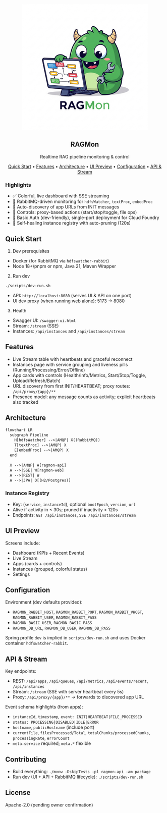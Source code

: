 <div align="center">

  <img src="./assets/ragmon.png" alt="RAGMon Logo" width="400" />

  <h2>RAGMon</h2>
  <p>Realtime RAG pipeline monitoring & control</p>

  <p>
    <a href="#quick-start">Quick Start</a> •
    <a href="#features">Features</a> •
    <a href="#architecture">Architecture</a> •
    <a href="#ui-preview">UI Preview</a> •
    <a href="#configuration">Configuration</a> •
    <a href="#api--stream">API & Stream</a>
  </p>

</div>

### Highlights

- ✅ Colorful, live dashboard with SSE streaming
- 🐇 RabbitMQ-driven monitoring for `hdfsWatcher`, `textProc`, `embedProc`
- 🧭 Auto-discovery of app URLs from INIT messages
- 🧩 Controls: proxy-based actions (start/stop/toggle, file ops)
- 🔐 Basic Auth (dev-friendly), single-port deployment for Cloud Foundry
- 🧹 Self-healing instance registry with auto-pruning (120s)

## Quick Start

1) Dev prerequisites
- Docker (for RabbitMQ via `hdfswatcher-rabbit`)
- Node 18+/pnpm or npm, Java 21, Maven Wrapper

2) Run dev
```bash
./scripts/dev-run.sh
```
- API: `http://localhost:8080` (serves UI & API on one port)
- UI dev proxy (when running web alone): 5173 → 8080

3) Health
- Swagger UI: `/swagger-ui.html`
- Stream: `/stream` (SSE)
- Instances: `/api/instances` and `/api/instances/stream`

## Features

- Live Stream table with heartbeats and graceful reconnect
- Instances page with service grouping and liveness pills (Running/Processing/Error/Offline)
- App cards with controls (Health/Info/Metrics, Start/Stop/Toggle, Upload/Refresh/Batch)
- URL discovery from first INIT/HEARTBEAT; proxy routes: `/api/proxy/{app}/**`
- Presence model: any message counts as activity; explicit heartbeats also tracked

## Architecture

```mermaid
flowchart LR
  subgraph Pipeline
    H[hdfsWatcher] -->|AMQP| X((RabbitMQ))
    T[textProc] -->|AMQP| X
    E[embedProc] -->|AMQP| X
  end

  X -->|AMQP| A[ragmon-api]
  A -->|SSE| W[ragmon-web]
  A -->|REST| W
  A -->|JPA| D[(H2/Postgres)]
```

### Instance Registry
- Key: (`service`, `instanceId`), optional `bootEpoch`, `version`, `url`
- Alive if activity in ≤ 30s; pruned if inactivity > 120s
- Endpoints: `GET /api/instances`, `SSE /api/instances/stream`

## UI Preview

Screens include:
- Dashboard (KPIs + Recent Events)
- Live Stream
- Apps (cards + controls)
- Instances (grouped, colorful status)
- Settings

## Configuration

Environment (dev defaults provided):
- `RAGMON_RABBIT_HOST`, `RAGMON_RABBIT_PORT`, `RAGMON_RABBIT_VHOST`, `RAGMON_RABBIT_USER`, `RAGMON_RABBIT_PASS`
- `RAGMON_BASIC_USER`, `RAGMON_BASIC_PASS`
- `RAGMON_DB_URL`, `RAGMON_DB_USER`, `RAGMON_DB_PASS`

Spring profile `dev` is implied in `scripts/dev-run.sh` and uses Docker container `hdfswatcher-rabbit`.

## API & Stream

Key endpoints:
- REST: `/api/apps`, `/api/queues`, `/api/metrics`, `/api/events/recent`, `/api/instances`
- Stream: `/stream` (SSE with server heartbeat every 5s)
- Proxy: `/api/proxy/{app}/**` → forwards to discovered app URL

Event schema highlights (from apps):
- `instanceId`, `timestamp`, `event: INIT|HEARTBEAT|FILE_PROCESSED`
- `status: PROCESSING|DISABLED|IDLE|ERROR`
- `hostname`, `publicHostname` (include port)
- `currentFile`, `filesProcessed/Total`, `totalChunks/processedChunks`, `processingRate`, `errorCount`
- `meta.service` required; `meta.*` flexible

## Contributing

- Build everything: `./mvnw -DskipTests -pl ragmon-api -am package`
- Run dev (UI + API + RabbitMQ lifecycle): `./scripts/dev-run.sh`

## License

Apache-2.0 (pending owner confirmation)


